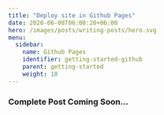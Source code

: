 ```yaml
---
title: "Deploy site in Github Pages"
date: 2020-06-08T06:00:20+06:00
hero: /images/posts/writing-posts/hero.svg
menu:
  sidebar:
    name: Github Pages
    identifier: getting-started-github
    parent: getting-started
    weight: 10
---
```

### Complete Post Coming Soon...
